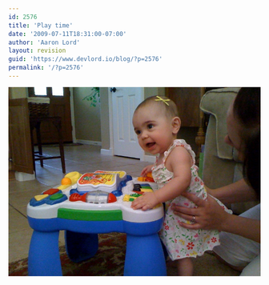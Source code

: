 ```yaml
---
id: 2576
title: 'Play time'
date: '2009-07-11T18:31:00-07:00'
author: 'Aaron Lord'
layout: revision
guid: 'https://www.devlord.io/blog/?p=2576'
permalink: '/?p=2576'
---
```


<p class="mobile-photo"><a href="/assets/img/2011/10/photo-773310.jpg"><img src="/assets/img/2011/10/photo-773310.jpg?w=300" border="0" alt="" /></a></p><div class="blogger-post-footer"><img width='1' height='1' src="https://www.devlord.io/blog/play-time/"' /></div>